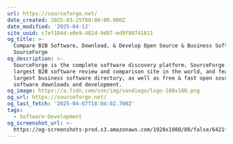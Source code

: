 ```yaml
---
url: https://sourceforge.net/
date_created: 2025-03-25T00:00:00.000Z
date_modified: '2025-04-12'
site_uuid: c7ef104d-e0e9-482d-9d87-ed9f80741811
og_title: >-
  Compare B2B Software, Download, & Develop Open Source & Business Software -
  SourceForge
og_description: >-
  SourceForge is the complete software discovery platform. SourceForge is the
  largest B2B software review and comparison site in the world, and features the
  largest business software directory, as well as free & fast open source
  software downloads and development.
og_image: https://a.fsdn.com/con/img/sandiego/logo-180x180.png
og_url: https://sourceforge.net/
og_last_fetch: '2025-04-07T18:04:02.760Z'
tags:
  - Software-Development
og_screenshot_url: >-
  https://og-screenshots-prod.s3.amazonaws.com/1920x1080/80/false/6421f31a904b52762e952c66d1b8b7cd57c84a9af09c0e5dc9d226d51aadca21.jpeg
---
```





